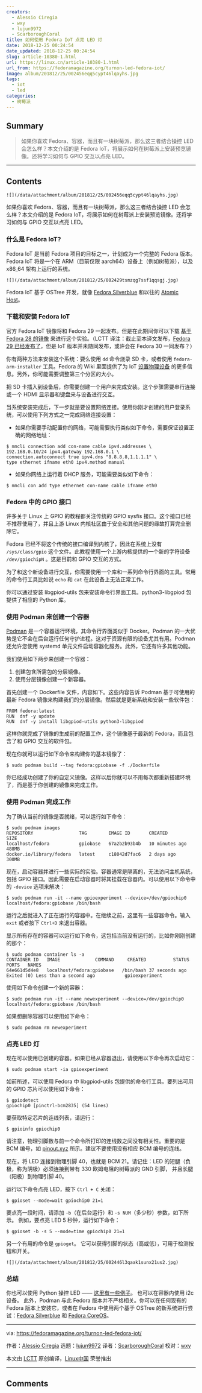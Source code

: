 ```yaml
---
creators:
  - Alessio Ciregia
  - wxy
  - lujun9972
  - ScarboroughCoral
title: 如何使用 Fedora IoT 点亮 LED 灯
date: 2018-12-25 00:24:54
date_updated: 2018-12-25 00:24:54
slug: article-10380-1.html
url: https://linux.cn/article-10380-1.html
url_from: https://fedoramagazine.org/turnon-led-fedora-iot/
image: album/201812/25/002456eqq5cypt46lqayhs.jpg
tags:
  - iot
  - led
categories:
  - 树莓派
---
```


## Summary

> 如果你喜欢 Fedora、容器，而且有一块树莓派，那么这三者结合操控 LED 会怎么样？本文介绍的是 Fedora IoT，将展示如何在树莓派上安装预览镜像。还将学习如何与 GPIO 交互以点亮 LED。

***

<!-- more -->

## Contents

`![](/data/attachment/album/201812/25/002456eqq5cypt46lqayhs.jpg)`

如果你喜欢 Fedora、容器，而且有一块树莓派，那么这三者结合操控 LED 会怎么样？本文介绍的是 Fedora IoT，将展示如何在树莓派上安装预览镜像。还将学习如何与 GPIO 交互以点亮 LED。

### 什么是 Fedora IoT?

Fedora IoT 是当前 Fedora 项目的目标之一，计划成为一个完整的 Fedora 版本。Fedora IoT 将是一个在 ARM（目前仅限 aarch64）设备上（例如树莓派），以及 x86\_64 架构上运行的系统。

`![](/data/attachment/album/201812/25/002429tsmzqg7ssf1qqsgj.jpg)`

Fedora IoT 基于 OSTree 开发，就像 [Fedora Silverblue](https://teamsilverblue.org/) 和以往的 [Atomic Host](https://www.projectatomic.io/)。

### 下载和安装 Fedora IoT

官方 Fedora IoT 镜像将和 Fedora 29 一起发布。但是在此期间你可以下载 [基于 Fedora 28 的镜像](https://kojipkgs.fedoraproject.org/compose/iot/latest-Fedora-IoT-28/compose/IoT/) 来进行这个实验。（LCTT 译注：截止至本译文发布，[Fedora 29 已经发布了](https://fedoramagazine.org/announcing-fedora-29/)，但是 IoT 版本并未随同发布，或许会在 Fedora 30 一同发布？）

你有两种方法来安装这个系统：要么使用 `dd` 命令烧录 SD 卡，或者使用 `fedora-arm-installer` 工具。Fedora 的 Wiki 里面提供了为 IoT [设置物理设备](https://fedoraproject.org/wiki/InternetOfThings/GettingStarted#Setting_up_a_Physical_Device) 的更多信息。另外，你可能需要调整第三个分区的大小。

把 SD 卡插入到设备后，你需要创建一个用户来完成安装。这个步骤需要串行连接或一个 HDMI 显示器和键盘来与设备进行交互。

当系统安装完成后，下一步就是要设置网络连接。使用你刚才创建的用户登录系统，可以使用下列方式之一完成网络连接设置：

* 如果你需要手动配置你的网络，可能需要执行类似如下命令，需要保证设置正确的网络地址：

```shell
$ nmcli connection add con-name cable ipv4.addresses \
192.168.0.10/24 ipv4.gateway 192.168.0.1 \
connection.autoconnect true ipv4.dns "8.8.8.8,1.1.1.1" \
type ethernet ifname eth0 ipv4.method manual
```
* 如果你网络上运行着 DHCP 服务，可能需要类似如下命令：

```shell
$ nmcli con add type ethernet con-name cable ifname eth0
```

### Fedora 中的 GPIO 接口

许多关于 Linux 上 GPIO 的教程都关注传统的 GPIO sysfis 接口。这个接口已经不推荐使用了，并且上游 Linux 内核社区由于安全和其他问题的缘故打算完全删除它。

Fedora 已经不将这个传统的接口编译到内核了，因此在系统上没有 `/sys/class/gpio` 这个文件。此教程使用一个上游内核提供的一个新的字符设备 `/dev/gpiochipN` 。这是目前和 GPIO 交互的方式。

为了和这个新设备进行交互，你需要使用一个库和一系列命令行界面的工具。常用的命令行工具比如说 `echo` 和 `cat` 在此设备上无法正常工作。

你可以通过安装 libgpiod-utils 包来安装命令行界面工具。python3-libgpiod 包提供了相应的 Python 库。

### 使用 Podman 来创建一个容器

[Podman](https://github.com/containers/libpod) 是一个容器运行环境，其命令行界面类似于 Docker。Podman 的一大优势是它不会在后台运行任何守护进程。这对于资源有限的设备尤其有用。Podman 还允许您使用 systemd 单元文件启动容器化服务。此外，它还有许多其他功能。

我们使用如下两步来创建一个容器：

1. 创建包含所需包的分层镜像。
2. 使用分层镜像创建一个新容器。

首先创建一个 Dockerfile 文件，内容如下。这些内容告诉 Podman 基于可使用的最新 Fedora 镜像来构建我们的分层镜像。然后就是更新系统和安装一些软件包：

```shell
FROM fedora:latest
RUN  dnf -y update
RUN  dnf -y install libgpiod-utils python3-libgpiod
```

这样你就完成了镜像的生成前的配置工作，这个镜像基于最新的 Fedora，而且包含了和 GPIO 交互的软件包。

现在你就可以运行如下命令来构建你的基本镜像了：

```shell
$ sudo podman build --tag fedora:gpiobase -f ./Dockerfile
```

你已经成功创建了你的自定义镜像。这样以后你就可以不用每次都重新搭建环境了，而是基于你创建的镜像来完成工作。

### 使用 Podman 完成工作

为了确认当前的镜像是否就绪，可以运行如下命令：

```shell
$ sudo podman images
REPOSITORY                 TAG        IMAGE ID       CREATED          SIZE
localhost/fedora           gpiobase   67a2b2b93b4b   10 minutes ago  488MB
docker.io/library/fedora   latest     c18042d7fac6   2 days ago     300MB
```

现在，启动容器并进行一些实际的实验。容器通常是隔离的，无法访问主机系统，包括 GPIO 接口。因此需要在启动容器时将其挂载在容器内。可以使用以下命令中的 `-device` 选项来解决：

```shell
$ sudo podman run -it --name gpioexperiment --device=/dev/gpiochip0 localhost/fedora:gpiobase /bin/bash
```

运行之后就进入了正在运行的容器中。在继续之前，这里有一些容器命令。输入 `exit` 或者按下 `Ctrl+D` 来退出容器。

显示所有存在的容器可以运行如下命令，这包括当前没有运行的，比如你刚刚创建的那个：

```shell
$ sudo podman container ls -a
CONTAINER ID   IMAGE             COMMAND     CREATED          STATUS                              PORTS   NAMES
64e661d5d4e8   localhost/fedora:gpiobase   /bin/bash 37 seconds ago Exited (0) Less than a second ago           gpioexperiment
```

使用如下命令创建一个新的容器：

```shell
$ sudo podman run -it --name newexperiment --device=/dev/gpiochip0 localhost/fedora:gpiobase /bin/bash
```

如果想删除容器可以使用如下命令：

```shell
$ sudo podman rm newexperiment
```

### 点亮 LED 灯

现在可以使用已创建的容器。如果已经从容器退出，请使用以下命令再次启动它：

```shell
$ sudo podman start -ia gpioexperiment
```

如前所述，可以使用 Fedora 中 libgpiod-utils 包提供的命令行工具。要列出可用的 GPIO 芯片可以使用如下命令：

```shell
$ gpiodetect
gpiochip0 [pinctrl-bcm2835] (54 lines)
```

要获取特定芯片的连线列表，请运行：

```shell
$ gpioinfo gpiochip0
```

请注意，物理引脚数与前一个命令所打印的连线数之间没有相关性。重要的是 BCM 编号，如 [pinout.xyz](https://pinout.xyz/) 所示。建议不要使用没有相应 BCM 编号的连线。

现在，将 LED 连接到物理引脚 40，也就是 BCM 21。请记住：LED 的短腿（负极，称为阴极）必须连接到带有 330 欧姆电阻的树莓派的 GND 引脚， 并且长腿（阳极）到物理引脚 40。

运行以下命令点亮 LED，按下 `Ctrl + C` 关闭：

```shell
$ gpioset --mode=wait gpiochip0 21=1
```

要点亮一段时间，请添加 `-b`（在后台运行）和 `-s NUM`（多少秒）参数，如下所示。 例如，要点亮 LED 5 秒钟，运行如下命令：

```shell
$ gpioset -b -s 5 --mode=time gpiochip0 21=1
```

另一个有用的命令是 `gpioget`。 它可以获得引脚的状态（高或低），可用于检测按钮和开关。

`![](/data/attachment/album/201812/25/002446l3qaak1sunx21us2.jpg)`

### 总结

你也可以使用 Python 操控 LED —— [这里有一些例子](https://github.com/brgl/libgpiod/tree/master/bindings/python/examples)。 也可以在容器内使用 i2c 设备。 此外，Podman 与此 Fedora 版本并不严格相关。你可以在任何现有的 Fedora 版本上安装它，或者在 Fedora 中使用两个基于 OSTree 的新系统进行尝试：[Fedora Silverblue](https://teamsilverblue.org/) 和 [Fedora CoreOS](https://coreos.fedoraproject.org/)。

---

via: <https://fedoramagazine.org/turnon-led-fedora-iot/>

作者：[Alessio Ciregia](http://alciregi.id.fedoraproject.org/) 选题：[lujun9972](https://github.com/lujun9972) 译者：[ScarboroughCoral](https://github.com/ScarboroughCoral) 校对：[wxy](https://github.com/wxy)

本文由 [LCTT](https://github.com/LCTT/TranslateProject) 原创编译，[Linux中国](https://linux.cn/) 荣誉推出

***

## Comments
